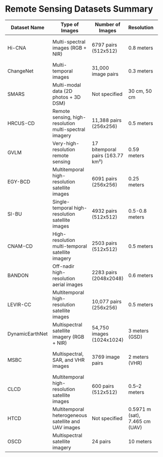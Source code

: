 
# Remote Sensing Datasets Summary

| **Dataset Name** | **Type of Images** | **Number of Images** | **Resolution** | **Locations** | **Frequency** | **Period** | **Open Source** |
|------------------|--------------------|----------------------|----------------|---------------|---------------|------------|-----------------|
| Hi-CNA           | Multi-spectral images (RGB + NIR) | 6797 pairs (512x512) | 0.8 meters     | Baoding, Xianyang, Xi’an, etc. (China) | Monthly       | 2015–2017 & 2020–2022 | [Link](http://rsidea.whu.edu.cn/Hi-CNA_dataset.htm) |
| ChangeNet        | Multi-temporal images             | 31,000 image pairs    | 0.3 meters     | 100 cities in China                         | Six phases    | 2014–2022             | [Link](https://github.com/jankyee/ChangNet) |
| SMARS            | Multi-modal data (2D photos + 3D DSM) | Not specified     | 30 cm, 50 cm   | Paris and Venice (simulated)               | Simulated     | N/A                   | [Link](https://www2.isprs.org/commissions/comm1/wg8/benchmark_smars/) |
| HRCUS-CD         | Remote sensing, high-resolution multi-spectral imagery | 11,388 pairs (256x256) | 0.5 meters | Zhuhai (China)                           | Multiple years | 2010–2022             | [Link](https://github.com/zjd1836/AERNet) |
| GVLM             | Very-high-resolution remote sensing | 17 bitemporal pairs (163.77 km²) | 0.59 meters | 17 sites globally                        | Pre- and post-event | 2010–2021          | [Link](https://github.com/zxk688/GVLM) |
| EGY-BCD          | Multitemporal high-resolution satellite images | 6091 pairs (256x256) | 0.25 meters | Urban and coastal areas in Egypt         | Two periods    | 2015–2022             | [Link](https://github.com/oshholail/EGY-BCD) |
| SI-BU            | Single-temporal high-resolution satellite images | 4932 pairs (512x512) | 0.5-0.8 meters | Guiyang, Guizhou (China)                 | Post-phase vs historical data | 2019–2021 | [Link](https://github.com/liaochengcsu/BCE-Net) |
| CNAM-CD          | High-resolution multi-temporal satellite imagery | 2503 pairs (512x512) | 0.5 meters | 12 regions across China                  | Two periods    | 2013–2022             | [Link](https://github.com/Silvestezhou/CNAM-CD) |
| BANDON           | Off-nadir high-resolution aerial images | 2283 pairs (2048x2048) | 0.6 meters | 6 cities in China                        | Three periods  | Not specified         | [Link](https://github.com/fitzpchao/BANDON) |
| LEVIR-CC         | Multitemporal high-resolution satellite images | 10,077 pairs (256x256) | 0.5 meters | 20 regions in Texas, USA                 | 5 to 15 years  | 2002–2017             | [Link](https://github.com/Chen-Yang-Liu/RSICC) |
| DynamicEarthNet   | Multispectral satellite imagery (RGB + NIR) | 54,750 images (1024x1024) | 3 meters (GSD) | 75 regions globally                     | Daily          | 2018–2019             | [Link](https://mediatum.ub.tum.de/1650201) |
| MSBC             | Multispectral, SAR, and VHR images | 3769 image pairs   | 2 meters (VHR) | Guigang City, Guangxi (China)            | Two periods    | 2018–2019             | [Link](https://github.com/Lihy256/MSCDUnet) |
| CLCD             | Multitemporal high-resolution satellite images | 600 pairs (512x512) | 0.5–2 meters | Guangdong Province (China)              | Two periods    | 2017 & 2019           | [Link](https://github.com/liumency/CropLand-CD) |
| HTCD             | Multitemporal heterogeneous satellite and UAV images | Not specified     | 0.5971 m (sat), 7.465 cm (UAV) | Chisinau (Moldova)         | Two periods    | 2008 & 2020           | [Link](https://github.com/ShaoRuizhe/SUNet-change_detection) |
| OSCD             | Multispectral satellite imagery   | 24 pairs           | 10 meters       | 14 cities globally                       | Two periods    | 2015–2018             | [Link](https://github.com/PatrickTUM/multimodalCD_ISPRS21) |

